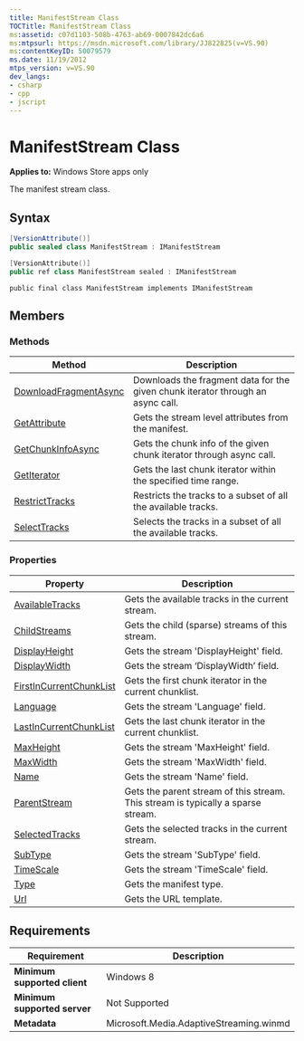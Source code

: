 ```yaml
---
title: ManifestStream Class
TOCTitle: ManifestStream Class
ms:assetid: c07d1103-508b-4763-ab69-0007842dc6a6
ms:mtpsurl: https://msdn.microsoft.com/library/JJ822825(v=VS.90)
ms:contentKeyID: 50079579
ms.date: 11/19/2012
mtps_version: v=VS.90
dev_langs:
- csharp
- cpp
- jscript
---
```


# ManifestStream Class

**Applies to:** Windows Store apps only

The manifest stream class.

## Syntax

```csharp
[VersionAttribute()]
public sealed class ManifestStream : IManifestStream
```

```cpp
[VersionAttribute()]
public ref class ManifestStream sealed : IManifestStream
```

```jscript
public final class ManifestStream implements IManifestStream
```

## Members

### Methods

|Method|Description|
|--- |--- |
|[DownloadFragmentAsync](manifeststream-downloadfragmentasync-method.md)|Downloads the fragment data for the given chunk iterator through an async call.|
|[GetAttribute](manifeststream-getattribute-method.md)|Gets the stream level attributes from the manifest.|
|[GetChunkInfoAsync](manifeststream-getchunkinfoasync-method.md)|Gets the chunk info of the given chunk iterator through async call.|
|[GetIterator](manifeststream-getiterator-method.md)|Gets the last chunk iterator within the specified time range.|
|[RestrictTracks](manifeststream-restricttracks-method.md)|Restricts the tracks to a subset of all the available tracks.|
|[SelectTracks](manifeststream-selecttracks-method.md)|Selects the tracks in a subset of all the available tracks.|

### Properties

|Property|Description|
|--- |--- |
|[AvailableTracks](manifeststream-availabletracks-property.md)|Gets the available tracks in the current stream.|
|[ChildStreams](manifeststream-childstreams-property.md)|Gets the child (sparse) streams of this stream.|
|[DisplayHeight](manifeststream-displayheight-property.md)|Gets the stream 'DisplayHeight' field.|
|[DisplayWidth](manifeststream-displaywidth-property.md)|Gets the stream ‘DisplayWidth’ field.|
|[FirstInCurrentChunkList](manifeststream-firstincurrentchunklist-property.md)|Gets the first chunk iterator in the current chunklist.|
|[Language](manifeststream-language-property.md)|Gets the stream 'Language' field.|
|[LastInCurrentChunkList](manifeststream-lastincurrentchunklist-property.md)|Gets the last chunk iterator in the current chunklist.|
|[MaxHeight](manifeststream-maxheight-property.md)|Gets the stream 'MaxHeight' field.|
|[MaxWidth](manifeststream-maxwidth-property.md)|Gets the stream 'MaxWidth' field.|
|[Name](manifeststream-name-property.md)|Gets the stream 'Name' field.|
|[ParentStream](manifeststream-parentstream-property.md)|Gets the parent stream of this stream. This stream is typically a sparse stream.|
|[SelectedTracks](manifeststream-selectedtracks-property.md)|Gets the selected tracks in the current stream.|
|[SubType](manifeststream-subtype-property.md)|Gets the stream 'SubType' field.|
|[TimeScale](manifeststream-timescale-property.md)|Gets the stream 'TimeScale' field.|
|[Type](manifeststream-type-property.md)|Gets the manifest type.|
|[Url](manifeststream-url-property.md)|Gets the URL template.|

## Requirements

|Requirement|Description|
|--- |--- |
|**Minimum supported client**|Windows 8|
|**Minimum supported server**|Not Supported|
|**Metadata**|Microsoft.Media.AdaptiveStreaming.winmd|
